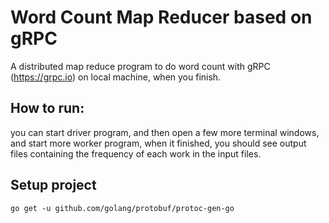 # Word Count Map Reducer based on gRPC
A distributed map reduce program to do word count with gRPC (https://grpc.io) on local machine,
when you finish.

## How to run:
you can start driver program, and then open a few more terminal windows, and start more
worker program, when it finished, you should see output files containing the frequency of each work in the input
files.

## Setup project
```bigquery
go get -u github.com/golang/protobuf/protoc-gen-go
```